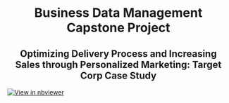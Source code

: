 <div align='center' >
  <h1>Business Data Management Capstone Project</h1>
  <h2>Optimizing Delivery Process and Increasing Sales through Personalized Marketing: Target Corp Case Study</h2>
</div>

[![View in nbviewer](https://img.shields.io/badge/View%20in-nbviewer-orange?logo=jupyter)](https://nbviewer.org/github/kkamal11/Capstone-Project-Business-data-management/blob/main/BUSINESS_DATA_MANAGEMENT_CAPSTONE_PROJECT.ipynb)
